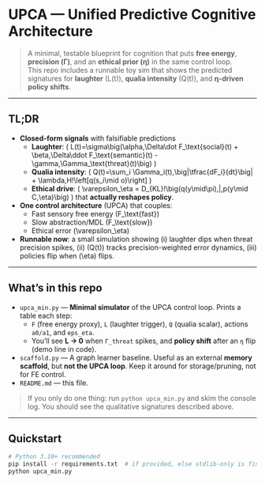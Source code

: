 # UPCA — Unified Predictive Cognitive Architecture

> A minimal, testable blueprint for cognition that puts **free energy**, **precision (Γ)**, and an **ethical prior (η)** in the same control loop.  
> This repo includes a runnable toy sim that shows the predicted signatures for **laughter** \(L(t)\), **qualia intensity** \(Q(t)\), and **η-driven policy shifts**.

---

## TL;DR

- **Closed-form signals** with falsifiable predictions  
  - **Laughter**: \( L(t)=\sigma\big(\alpha\,\Delta\dot F_\text{social}(t) + \beta\,\Delta\ddot F_\text{semantic}(t) - \gamma\,\Gamma_\text{threat}(t)\big) \)  
  - **Qualia intensity**: \( Q(t)=\sum_i \Gamma_i(t)\,\big|\tfrac{dF_i}{dt}\big| + \lambda\,H\!\left[q(s_i\mid o)\right] \)  
  - **Ethical drive**: \( \varepsilon_\eta = D_{KL}\!\big(q(y\mid\pi)\,\|\,p(y\mid C,\eta)\big) \) that **actually reshapes policy**.
- **One control architecture** (UPCA) that couples:
  - Fast sensory free energy \(F_\text{fast}\)
  - Slow abstraction/MDL \(F_\text{slow}\)
  - Ethical error \(\varepsilon_\eta\)
- **Runnable now**: a small simulation showing (i) laughter dips when threat precision spikes, (ii) \(Q(t)\) tracks precision-weighted error dynamics, (iii) policies flip when \(\eta\) flips.

---

## What’s in this repo

- `upca_min.py` — **Minimal simulator** of the UPCA control loop. Prints a table each step:
  - `F` (free energy proxy), `L` (laughter trigger), `Q` (qualia scalar), actions `a0/a1`, and `eps_eta`.
  - You’ll see **L → 0** when `Γ_threat` spikes, and **policy shift** after an `η` flip (demo line in code).
- `scaffold.py` — A graph learner baseline. Useful as an external **memory scaffold**, but **not the UPCA loop**. Keep it around for storage/pruning, not for FE control.
- `README.md` — this file.

> If you only do one thing: run `python upca_min.py` and skim the console log. You should see the qualitative signatures described above.

---

## Quickstart

```bash
# Python 3.10+ recommended
pip install -r requirements.txt  # if provided, else stdlib-only is fine
python upca_min.py
